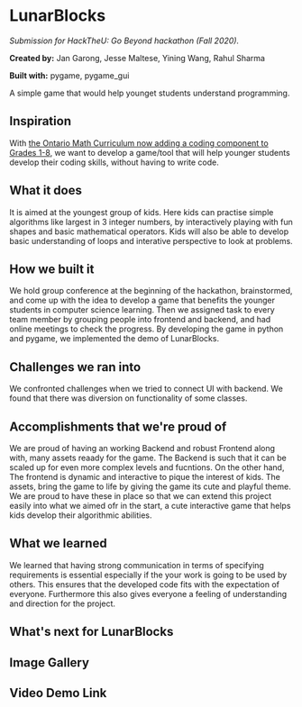 # LunarBlocks
*Submission for HackTheU: Go Beyond hackathon (Fall 2020).*

**Created by:** Jan Garong, Jesse Maltese, Yining Wang, Rahul Sharma

**Built with:** pygame, pygame_gui

A simple game that would help younget students understand programming.

## Inspiration
With [the Ontario Math Curriculum now adding a coding component to Grades 1-8](https://www.cnn.com/2020/06/23/americas/ontario-math-curiculum-trnd/index.html#:~:text=Court%20confirmation%20hearings-,Ontario%20schools%20will%20now%20teach%20first%20graders%20financial%20literacy%20and,for%20jobs%20of%20the%20future&text=The%20new%20curriculum%2C%20announced%20by,the%20course%20of%20two%20years.), we want to develop a game/tool that will help younger students develop their coding skills, without having to write code.

## What it does
It is aimed at the youngest group of kids. Here kids can practise simple algorithms like largest in 3 integer numbers, by interactively playing with fun shapes and 
basic mathematical operators. Kids will also be able to develop basic understanding of loops and interative perspective to look at problems.

## How we built it
We hold group conference at the beginning of the hackathon, brainstormed, and come up with the idea to develop a game that benefits the younger students in computer science learning. Then we assigned task to every team member by grouping people into frontend and backend, and had online meetings to check the progress. By developing the game in python and pygame, we implemented the demo of LunarBlocks.

## Challenges we ran into
We confronted challenges when we tried to connect UI with backend. We found that there was diversion on functionality of some classes.

## Accomplishments that we're proud of
We are proud of having an working Backend and robust Frontend along with, many assets reaady for the game. The Backend is such that it can be scaled up for even 
more complex levels and fucntions. On the other hand, The frontend is dynamic and interactive to pique the interest of kids. The assets, bring the game to life
by giving the game its cute and playful theme. We are proud to have these in place so that we can extend this project easily into what we aimed ofr in the start,
a cute interactive game that helps kids develop their algorithmic abilities.

## What we learned
We learned that having strong communication in terms of specifying requirements is essential especially if the your work is going to be used by others. This ensures that the developed code fits with the expectation of everyone. Furthermore this also gives everyone a feeling of understanding and direction for the project.

## What's next for LunarBlocks

## Image Gallery

## Video Demo Link

